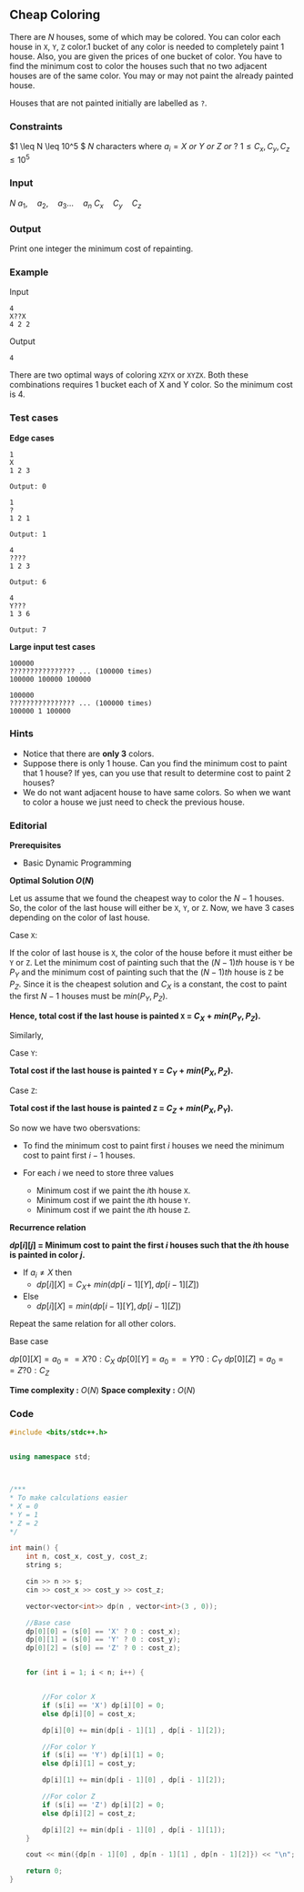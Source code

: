 ## Cheap Coloring

There are $N$ houses, some of which may be colored. You can color each house in `X`, `Y`, `Z` color.1 bucket of any color is needed to completely paint 1 house. Also, you are given the prices of one bucket of color. You have to find the minimum cost to color the houses such that no two adjacent houses are of the same color. You may or may not paint the already painted house.

Houses that are not painted initially are labelled as `?`.

### Constraints

$1 \leq N \leq 10^5 $
$N$ characters where $a_i = X \ or \ Y \ or \ Z \ or \ ?$
$1 \leq C_x, C_y, C_z \leq 10^5$

### Input

$N$
$a_1 ,\quad a_2 ,\quad a_3 \dots \quad a_n$
$C_x \quad C_y \quad C_z$

### Output

Print one integer the minimum cost of repainting.

### Example

Input

```
4
X??X
4 2 2
```

Output

```
4
```

There are two optimal ways of coloring `XZYX` or `XYZX`. Both these combinations requires $1$ bucket each of X and Y color. So the minimum cost is $4$.

### Test cases

**Edge cases**

```
1
X
1 2 3

Output: 0
```

```
1
?
1 2 1

Output: 1
```

```
4
????
1 2 3

Output: 6
```

```
4
Y???
1 3 6

Output: 7
```

**Large input test cases**

```
100000
???????????????? ... (100000 times)
100000 100000 100000
```

```
100000
???????????????? ... (100000 times)
100000 1 100000

```

### Hints

- Notice that there are **only 3** colors.
- Suppose there is only 1 house. Can you find the minimum cost to paint that 1 house? If yes, can you use that result to determine cost to paint 2 houses?
- We do not want adjacent house to have same colors. So when we want to color a house we just need to check the previous house.

### Editorial

**Prerequisites**

- Basic Dynamic Programming

**Optimal Solution $O(N)$**

Let us assume that we found the cheapest way to color the $N-1$ houses. So, the color of the last house will either be `X`, `Y`, or `Z`. Now, we have 3 cases depending on the color of last house.

Case `X`:

If the color of last house is `X`, the color of the house before it must either be `Y` or `Z`. Let the minimum cost of painting such that the $(N-1)th$ house is `Y` be $P_Y$ and the minimum cost of painting such that the $(N-1)th$ house is `Z` be $P_Z$. Since it is the cheapest solution and $C_X$ is a constant, the cost to paint the first $N-1$ houses must be $min(P_Y, P_Z)$.

**Hence, total cost if the last house is painted `X` = $C_X + min(P_Y, P_Z)$.**

Similarly,

Case `Y`:

**Total cost if the last house is painted `Y` = $C_Y + min(P_X, P_Z)$.**

Case `Z`:

**Total cost if the last house is painted `Z` = $C_Z + min(P_X, P_Y)$.**

So now we have two obersvations:

- To find the minimum cost to paint first $i$ houses we need the minimum cost to paint first $i-1$ houses.

- For each $i$ we need to store three values
  - Minimum cost if we paint the $i$th house `X`.
  - Minimum cost if we paint the $i$th house `Y`.
  - Minimum cost if we paint the $i$th house `Z`.

**Recurrence relation**

**$dp[i][j]$ = Minimum cost to paint the first $i$ houses such that the $i$th house is painted in color $j$.**

- If $a_i \neq X$ then
  - $dp[i][X] = C_X + \ min(dp[i-1][Y] , dp[i-1][Z])$
- Else
  - $dp[i][X] =  min(dp[i-1][Y] , dp[i-1][Z])$

Repeat the same relation for all other colors.

Base case

$dp[0][X] = a_0 == X?0:C_X$
$dp[0][Y] = a_0 == Y?0:C_Y$
$dp[0][Z] = a_0 == Z?0:C_Z$

**Time complexity :** $O(N)$
**Space complexity :** $O(N)$

### Code

```cpp
#include <bits/stdc++.h>


using namespace std;



/***
* To make calculations easier
* X = 0
* Y = 1
* Z = 2
*/

int main() {
	int n, cost_x, cost_y, cost_z;
	string s;

	cin >> n >> s;
	cin >> cost_x >> cost_y >> cost_z;

	vector<vector<int>> dp(n , vector<int>(3 , 0));

	//Base case
	dp[0][0] = (s[0] == 'X' ? 0 : cost_x);
	dp[0][1] = (s[0] == 'Y' ? 0 : cost_y);
	dp[0][2] = (s[0] == 'Z' ? 0 : cost_z);


	for (int i = 1; i < n; i++) {


		//For color X
		if (s[i] == 'X') dp[i][0] = 0;
		else dp[i][0] = cost_x;

		dp[i][0] += min(dp[i - 1][1] , dp[i - 1][2]);

		//For color Y
		if (s[i] == 'Y') dp[i][1] = 0;
		else dp[i][1] = cost_y;

		dp[i][1] += min(dp[i - 1][0] , dp[i - 1][2]);

		//For color Z
		if (s[i] == 'Z') dp[i][2] = 0;
		else dp[i][2] = cost_z;

		dp[i][2] += min(dp[i - 1][0] , dp[i - 1][1]);
	}

	cout << min({dp[n - 1][0] , dp[n - 1][1] , dp[n - 1][2]}) << "\n";

	return 0;
}
```
